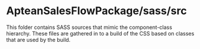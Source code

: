 # ApteanSalesFlowPackage/sass/src

This folder contains SASS sources that mimic the component-class hierarchy. These files
are gathered in to a build of the CSS based on classes that are used by the build.

